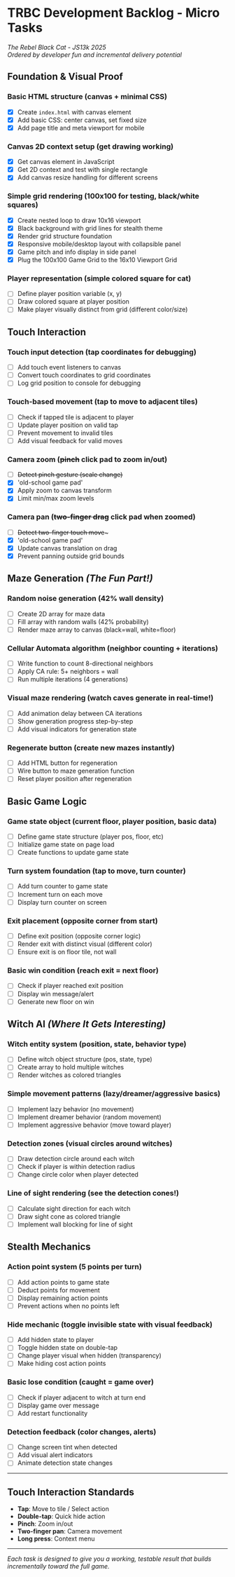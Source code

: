 # TRBC Development Backlog - Micro Tasks

_The Rebel Black Cat - JS13k 2025_  
_Ordered by developer fun and incremental delivery potential_

## Foundation & Visual Proof

### Basic HTML structure (canvas + minimal CSS)

- [x] Create `index.html` with canvas element
- [x] Add basic CSS: center canvas, set fixed size
- [x] Add page title and meta viewport for mobile

### Canvas 2D context setup (get drawing working)

- [x] Get canvas element in JavaScript
- [x] Get 2D context and test with single rectangle
- [x] Add canvas resize handling for different screens

### Simple grid rendering (100x100 for testing, black/white squares)

- [x] Create nested loop to draw 10x16 viewport
- [x] Black background with grid lines for stealth theme
- [x] Render grid structure foundation
- [x] Responsive mobile/desktop layout with collapsible panel
- [x] Game pitch and info display in side panel
- [x] Plug the 100x100 Game Grid to the 16x10 Viewport Grid

### Player representation (simple colored square for cat)

- [ ] Define player position variable (x, y)
- [ ] Draw colored square at player position
- [ ] Make player visually distinct from grid (different color/size)

## Touch Interaction

### Touch input detection (tap coordinates for debugging)

- [ ] Add touch event listeners to canvas
- [ ] Convert touch coordinates to grid coordinates
- [ ] Log grid position to console for debugging

### Touch-based movement (tap to move to adjacent tiles)

- [ ] Check if tapped tile is adjacent to player
- [ ] Update player position on valid tap
- [ ] Prevent movement to invalid tiles
- [ ] Add visual feedback for valid moves

### Camera zoom (~~pinch~~ click pad to zoom in/out)

- [ ] ~~Detect pinch gesture (scale change)~~
- [x] 'old-school game pad'
- [x] Apply zoom to canvas transform
- [x] Limit min/max zoom levels

### Camera pan (~~two-finger drag~~ click pad when zoomed)

- [ ] ~~Detect two-finger touch move~~~
- [x] 'old-school game pad'
- [x] Update canvas translation on drag
- [x] Prevent panning outside grid bounds

## Maze Generation _(The Fun Part!)_

### Random noise generation (42% wall density)

- [ ] Create 2D array for maze data
- [ ] Fill array with random walls (42% probability)
- [ ] Render maze array to canvas (black=wall, white=floor)

### Cellular Automata algorithm (neighbor counting + iterations)

- [ ] Write function to count 8-directional neighbors
- [ ] Apply CA rule: 5+ neighbors = wall
- [ ] Run multiple iterations (4 generations)

### Visual maze rendering (watch caves generate in real-time!)

- [ ] Add animation delay between CA iterations
- [ ] Show generation progress step-by-step
- [ ] Add visual indicators for generation state

### Regenerate button (create new mazes instantly)

- [ ] Add HTML button for regeneration
- [ ] Wire button to maze generation function
- [ ] Reset player position after regeneration

## Basic Game Logic

### Game state object (current floor, player position, basic data)

- [ ] Define game state structure (player pos, floor, etc)
- [ ] Initialize game state on page load
- [ ] Create functions to update game state

### Turn system foundation (tap to move, turn counter)

- [ ] Add turn counter to game state
- [ ] Increment turn on each move
- [ ] Display turn counter on screen

### Exit placement (opposite corner from start)

- [ ] Define exit position (opposite corner logic)
- [ ] Render exit with distinct visual (different color)
- [ ] Ensure exit is on floor tile, not wall

### Basic win condition (reach exit = next floor)

- [ ] Check if player reached exit position
- [ ] Display win message/alert
- [ ] Generate new floor on win

## Witch AI _(Where It Gets Interesting)_

### Witch entity system (position, state, behavior type)

- [ ] Define witch object structure (pos, state, type)
- [ ] Create array to hold multiple witches
- [ ] Render witches as colored triangles

### Simple movement patterns (lazy/dreamer/aggressive basics)

- [ ] Implement lazy behavior (no movement)
- [ ] Implement dreamer behavior (random movement)
- [ ] Implement aggressive behavior (move toward player)

### Detection zones (visual circles around witches)

- [ ] Draw detection circle around each witch
- [ ] Check if player is within detection radius
- [ ] Change circle color when player detected

### Line of sight rendering (see the detection cones!)

- [ ] Calculate sight direction for each witch
- [ ] Draw sight cone as colored triangle
- [ ] Implement wall blocking for line of sight

## Stealth Mechanics

### Action point system (5 points per turn)

- [ ] Add action points to game state
- [ ] Deduct points for movement
- [ ] Display remaining action points
- [ ] Prevent actions when no points left

### Hide mechanic (toggle invisible state with visual feedback)

- [ ] Add hidden state to player
- [ ] Toggle hidden state on double-tap
- [ ] Change player visual when hidden (transparency)
- [ ] Make hiding cost action points

### Basic lose condition (caught = game over)

- [ ] Check if player adjacent to witch at turn end
- [ ] Display game over message
- [ ] Add restart functionality

### Detection feedback (color changes, alerts)

- [ ] Change screen tint when detected
- [ ] Add visual alert indicators
- [ ] Animate detection state changes

---

## Touch Interaction Standards

- **Tap**: Move to tile / Select action
- **Double-tap**: Quick hide action
- **Pinch**: Zoom in/out
- **Two-finger pan**: Camera movement
- **Long press**: Context menu

---

_Each task is designed to give you a working, testable result that builds incrementally toward the full game._
